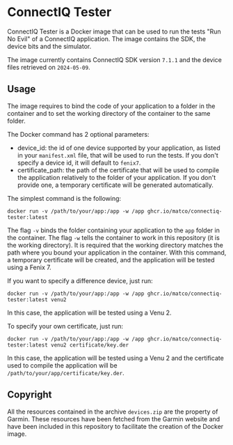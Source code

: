 # ConnectIQ Tester

ConnectIQ Tester is a Docker image that can be used to run the tests "Run No Evil" of a ConnectIQ application. The image contains the SDK, the device bits and the simulator.

The image currently contains ConnectIQ SDK version `7.1.1` and the device files retrieved on `2024-05-09`.

## Usage

The image requires to bind the code of your application to a folder in the container and to set the working directory of the container to the same folder.

The Docker command has 2 optional parameters:
* device_id: the id of one device supported by your application, as listed in your `manifest.xml` file, that will be used to run the tests. If you don't specify a device id, it will default to `fenix7`.
* certificate_path: the path of the certificate that will be used to compile the application relatively to the folder of your application. If you don't provide one, a temporary certificate will be generated automatically.


The simplest command is the following:
```
docker run -v /path/to/your/app:/app -w /app ghcr.io/matco/connectiq-tester:latest
```
The flag `-v` binds the folder containing your application to the `app` folder in the container. The flag `-w` tells the container to work in this repository (it is the working directory). It is required that the working directory matches the path where you bound your application in the container. With this command, a temporary certificate will be created, and the application will be tested using a Fenix 7.


If you want to specify a difference device, just run:
```
docker run -v /path/to/your/app:/app -w /app ghcr.io/matco/connectiq-tester:latest venu2
```
In this case, the application will be tested using a Venu 2.

To specify your own certificate, just run:
```
docker run -v /path/to/your/app:/app -w /app ghcr.io/matco/connectiq-tester:latest venu2 certificate/key.der
```
In this case, the application will be tested using a Venu 2 and the certificate used to compile the application will be `/path/to/your/app/certificate/key.der`.

## Copyright

All the resources contained in the archive `devices.zip` are the property of Garmin. These resources have been fetched from the Garmin website and have been included in this repository to facilitate the creation of the Docker image.
